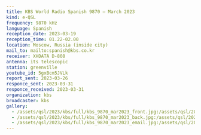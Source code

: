 ```yaml
---
title: KBS World Radio Spanish 9870 — March 2023
kind: e-QSL
frequency: 9870 kHz
language: Spanish
reception_date: 2023-03-19
reception_time: 01.22-02.00
location: Moscow, Russia (inside city)
mail_to: mailto:spanish@kbs.co.kr
receiver: XHDATA D-808
antenna: its telescopic
station: greenville
youtube_id: 5gxBcm5JVLk
report_sent: 2023-03-26
responce_sent: 2023-03-31
responce_received: 2023-03-31
organization: kbs
broadcaster: kbs
gallery:
  - /assets/qsl/2023/kbs/full/kbs_9870_mar2023_front.jpg:/assets/qsl/2023/kbs/small/kbs_9870_mar2023_front.jpg
  - /assets/qsl/2023/kbs/full/kbs_9870_mar2023_back.jpg:/assets/qsl/2023/kbs/small/kbs_9870_mar2023_back.jpg
  - /assets/qsl/2023/kbs/full/kbs_9870_mar2023_email.jpg:/assets/qsl/2023/kbs/small/kbs_9870_mar2023_email.jpg
---
```

